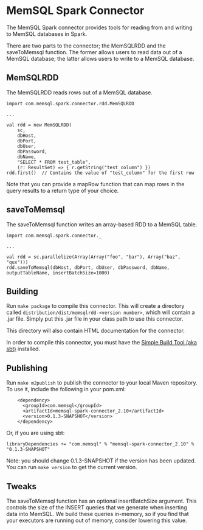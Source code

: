 MemSQL Spark Connector
======================

The MemSQL Spark connector provides tools for reading from and writing to
MemSQL databases in Spark.

There are two parts to the connector; the MemSQLRDD and the saveToMemsql
function.  The former allows users to read data out of a MemSQL database; the
latter allows users to write to a MemSQL database.

MemSQLRDD
---------

The MemSQLRDD reads rows out of a MemSQL database.

```
import com.memsql.spark.connector.rdd.MemSQLRDD

...

val rdd = new MemSQLRDD(
    sc,
    dbHost,
    dbPort,
    dbUser,
    dbPassword,
    dbName,
    "SELECT * FROM test_table",
    (r: ResultSet) => { r.getString("test_column") })
rdd.first()  // Contains the value of "test_column" for the first row
```

Note that you can provide a mapRow function that can map rows in the query
results to a return type of your choice.

saveToMemsql
------------

The saveToMemsql function writes an array-based RDD to a MemSQL table.

```
import com.memsql.spark.connector._

...

val rdd = sc.parallelize(Array(Array("foo", "bar"), Array("baz", "qux")))
rdd.saveToMemsql(dbHost, dbPort, dbUser, dbPassword, dbName, outputTableName, insertBatchSize=1000)
```

Building
--------
Run ``make package`` to compile this connector.  This will create a
directory called ``distribution/dist/memsqlrdd-<version number>``, which will
contain a .jar file.  Simply put this .jar file in your class path to
use this connector.

This directory will also contain HTML documentation for the connector.

In order to compile this connector, you must have the [Simple Build
Tool (aka sbt)](http://www.scala-sbt.org/) installed.

Publishing
----------
Run ``make m2publish`` to publish the connector to your local Maven
repository. To use it, include the following in your pom.xml:

```
    <dependency>
      <groupId>com.memsql</groupId>
      <artifactId>memsql-spark-connector_2.10</artifactId>
      <version>0.1.3-SNAPSHOT</version>
    </dependency>
```

Or, if you are using sbt:

```
libraryDependencies += "com.memsql" % "memsql-spark-connector_2.10" % "0.1.3-SNAPSHOT"
```

Note: you should change 0.1.3-SNAPSHOT if the version has been updated.
You can run ``make version`` to get the current version.

Tweaks
------
The saveToMemsql function has an optional insertBatchSize argument. This
controls the size of the INSERT queries that we generate when inserting data
into MemSQL.  We build these queries in-memory, so if you find that your
executors are running out of memory, consider lowering this value.
